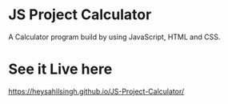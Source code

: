 # JS Project Calculator
A Calculator program build by using JavaScript, HTML and CSS.

# See it Live here
https://heysahilsingh.github.io/JS-Project-Calculator/
